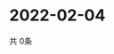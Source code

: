 # 2022-02-04
  共 0条

  <!-- BEGIN -->
  <!-- 最后更新时间Fri Feb 04 2022 22:02:45 GMT+0000 (Coordinated Universal Time) -->
  
  <!-- END -->
  
  